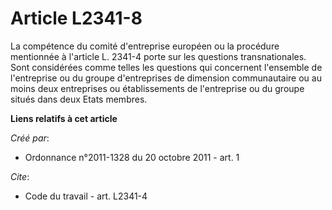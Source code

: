 # Article L2341-8

La compétence du comité d'entreprise européen ou la procédure mentionnée à l'article L. 2341-4 porte sur les questions
transnationales. Sont considérées comme telles les questions qui concernent l'ensemble de l'entreprise ou du groupe
d'entreprises de dimension communautaire ou au moins deux entreprises ou établissements de l'entreprise ou du groupe situés
dans deux Etats membres.

**Liens relatifs à cet article**

_Créé par_:

  - Ordonnance n°2011-1328 du 20 octobre 2011 - art. 1

_Cite_:

  - Code du travail - art. L2341-4
